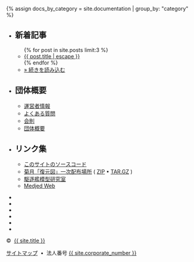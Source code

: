 {% assign docs_by_category = site.documentation | group_by: "category" %}
<div id="footer" class="footer" role="contentinfo" aria-label="Site footer">
    <div class="navigation" role="navigation" aria-label="Footer links">
        <ul role="menubar" aria-label="Footer links menubar" class="horizontal-list">
            <li role="menuitem" aria-label="Blog" class="item">
<h2>新着記事</h2>
                <ul role="menu" aria-hidden="true" aria-label="Blog link">
                    {% for post in site.posts limit:3 %}
<li role="listitem" aria-label="Blog link item"><a href="{{ post.url | relative_url }}" role="link" aria-label="{{ post.title | escape }}">{{ post.title | escape }}</a></li>
                    {% endfor %}
<li role="listitem" aria-label="Blog link item"><a href="{{ '/blog' | relative_url }}" role="link" aria-label="Read more">&raquo; 続きを読み込む</a></li>
                </ul>
            </li>
            <li role="menuitem" aria-label="Organization" class="item">
<h2>団体概要</h2>
                <ul role="menu" aria-hidden="true" aria-label="Organization link">
<li role="listitem" aria-label="Organization link item"><a href="{{ '/docs/about.html' | relative_url }}" role="link" aria-label="About">運営者情報</a></li>
<li role="listitem" aria-label="Organization link item"><a href="{{ '/docs/faq.html' | relative_url }}" role="link" aria-label="FAQ">よくある質問</a></li>
<li role="listitem" aria-label="Organization link item"><a href="{{ '/docs/rules.html' | relative_url }}" role="link" aria-label="Rules">会則</a></li>
<li role="listitem" aria-label="Organization link item"><a href="{{ '/docs/' | relative_url }}" role="link" aria-label="Docs">団体概要</a></li>
                </ul>
            </li>
            <li role="menuitem" aria-label="Connect" class="item">
<h2>リンク集</h2>
                <ul role="menu" aria-hidden="true" aria-label="Connect link">
<li role="listitem" aria-label="Connect link item"><a href="https://github.com/kikuzukikai/mvxtheme" target="_blank" role="link" aria-label="GitHub">このサイトのソースコード</a></li>
<li role="listitem" aria-label="Connect link item"><a href="{{ site.github.repository_url }}" target="_blank" role="link">菊月「復元図」一次配布場所</a>&nbsp;(&nbsp;<a href="{{ site.github.repository_url }}/archive/{{ site.github.latest_release.tag_name }}.zip" target="_blank" role="link">ZIP</a>&nbsp;&bull;&nbsp;<a href="{{ site.github.repository_url }}/archive/{{ site.github.latest_release.tag_name }}.tar.gz" target="_blank" role="link">TAR.GZ</a>&nbsp;)</li>
<li role="listitem" aria-label="Connect link item"><a href="https://ddmlabo014.wixsite.com/ddmlabo" target="_blank" role="link">駆逐艦模型研究室</a></li>
<li role="listitem" aria-label="Connect link item"><a href="https://web.medjed.com/ja/" target="_blank" role="link">Medjed Web</a></li>
                </ul>
            </li>
        </ul>
    </div>
    <div class="socials"  role="navigation" aria-label="Social links">
        <ul role="menu" aria-hidden="true" aria-label="Social link">
<li role="listitem" aria-label="Social link item"><a href="https://{{ site.github.owner_name }}.booth.pm" target="_blank" role="link" aria-label="BOOTH"><i class="fa fa-shopping-cart fa-fw fa-2x" aria-hidden="true"></i></a></li>
<li role="listitem" aria-label="Social link item"><a href="https://www.facebook.com/{{ site.github.owner_name }}" target="_blank" role="link" daria-label="Facebook"><i class="fa fa-facebook fa-fw fa-2x" aria-hidden="true"></i></a></li>
<li role="listitem" aria-label="Social link item"><a href="https://twitter.com/{{ site.github.owner_name }}" target="_blank" role="link" aria-label="Twitter"><i class="fa fa-twitter fa-fw fa-2x" aria-hidden="true"></i></a></li>
<li role="listitem" aria-label="Social link item"><a href="https://www.instagram.com/{{ site.github.owner_name }}" target="_blank" role="link" aria-label="Instagram"><i class="fa fa-instagram fa-fw fa-2x" aria-hidden="true"></i></a></li>
<li role="listitem" aria-label="Social link item"><a href="{{ site.github.owner_url }}" target="_blank" role="link" aria-label="GitHub"><i class="fa fa-github fa-fw fa-2x" aria-hidden="true"></i></a></li>
<li role="listitem" aria-label="Social link item"><a href="{{ site.github.repository_url }}/commits/master.atom" role="link" aria-label="RSS"><i class="fa fa-rss fa-fw fa-2x" aria-hidden="true"></i></a></li>
        </ul>
    </div>
    <div class="copyright" role="contentinfo" aria-label="Copyright">
<p class="copyright">&copy;&nbsp;<script type="text/javascript">document.write(new Date().getFullYear());</script>&nbsp;<a href="{{ site.url }}">{{ site.title }}</a>
        <div class="right">
<a href="{{ '/sitemap.xml' | relative_url }}" target="_blank" role="link" aria-label="Site map">サイトマップ</a>
&nbsp;&bull;&nbsp;
法人番号&nbsp;<a href="https://www.houjin-bangou.nta.go.jp/henkorireki-johoto.html?selHouzinNo={{ site.corporate_number }}">{{ site.corporate_number }}</a>
        </div>
    </div>
</div>

